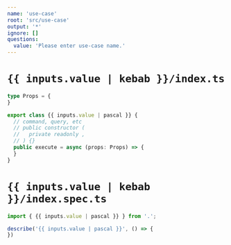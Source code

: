 ```yaml
---
name: 'use-case'
root: 'src/use-case'
output: '*'
ignore: []
questions:
  value: 'Please enter use-case name.'
---
```


# `{{ inputs.value | kebab }}/index.ts`

```typescript
type Props = {
}

export class {{ inputs.value | pascal }} {
  // command, query, etc
  // public constructor (
  //   private readonly ,
  // ) {}
  public execute = async (props: Props) => {
  }
}
```

# `{{ inputs.value | kebab }}/index.spec.ts`

```typescript
import { {{ inputs.value | pascal }} } from '.';

describe('{{ inputs.value | pascal }}', () => {
})

```
